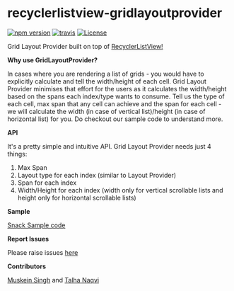 # recyclerlistview-gridlayoutprovider
[![npm version](https://img.shields.io/npm/v/recyclerlistview-gridlayoutprovider.svg)](https://www.npmjs.com/package/recyclerlistview-gridlayoutprovider)
[![travis](https://travis-ci.org/muskeinsingh/recyclerlistview-gridlayoutprovider.svg?branch=master)](https://travis-ci.org/muskeinsingh/recyclerlistview-gridlayoutprovider)
[![License](https://img.shields.io/badge/License-Apache%202.0-brightgreen.svg)](https://opensource.org/licenses/Apache-2.0)

Grid Layout Provider built on top of [RecyclerListView!](https://github.com/Flipkart/recyclerlistview)

**Why use GridLayoutProvider?**

In cases where you are rendering a list of grids - you would have to explicitly calculate and tell the width/height of each cell. Grid Layout Provider minimises that effort for the users as it calculates the width/height based on the spans each index/type wants to consume. Tell us the type of each cell, max span that any cell can achieve and the span for each cell - we will calculate the width (in case of vertical list)/height (in case of horizontal list) for you. Do checkout our sample code to understand more. 

**API**

It's a pretty simple and intuitive API. Grid Layout Provider needs just 4 things:
1. Max Span
2. Layout type for each index (similar to Layout Provider)
3. Span for each index
4. Width/Height for each index (width only for vertical scrollable lists and height only for horizontal scrollable lists)

**Sample**

[Snack Sample code](https://snack.expo.io/rybd0OUkE)

**Report Issues**

Please raise issues [here](https://github.com/muskeinsingh/recyclerlistview-gridlayoutprovider/issues)

**Contributors**

[Muskein Singh](https://twitter.com/muskein) and [Talha Naqvi](https://twitter.com/naqvitalha)

